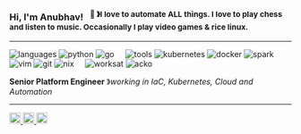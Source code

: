 ### Hi, I'm Anubhav! &nbsp;&nbsp;<sup>🚀 &#12299;I love to automate ALL things. I love to play chess and listen to music. Occasionally I play video games & rice linux. </sup>

----

![languages](https://img.shields.io/static/v1?label=&message=languages:&color=111&style=flat-square)
![python](https://img.shields.io/static/v1?logo=python&label=&message=python&color=36465D&logoColor=AAA&style=flat-square&link=)
![go](https://img.shields.io/static/v1?logo=go&label=&message=golang&color=36465D&logoColor=AAA&style=flat-square)
&nbsp;&nbsp;&nbsp;
![tools](https://img.shields.io/static/v1?label=&message=tools:&color=111&style=flat-square)
![kubernetes](https://img.shields.io/static/v1?logo=kubernetes&label=&message=kubernetes&color=36465D&logoColor=AAA&style=flat-square)
![docker](https://img.shields.io/static/v1?logo=docker&label=&message=docker&color=36465D&logoColor=AAA&style=flat-square)
![spark](https://img.shields.io/static/v1?logo=apache-spark&label=&message=spark&color=36465D&logoColor=AAA&style=flat-square)
![vim](https://img.shields.io/static/v1?logo=vim&label=&message=vim&color=36465D&logoColor=AAA&style=flat-square)
![git](https://img.shields.io/static/v1?logo=git&label=&message=git&color=36465D&logoColor=AAA&style=flat-square)
![nix](https://img.shields.io/static/v1?logo=nix&label=&message=nix&color=36465D&logoColor=AAA&style=flat-square)
&nbsp;&nbsp;&nbsp;
![worksat](https://img.shields.io/static/v1?label=&message=@:&color=111&style=flat-square)
![acko](https://img.shields.io/static/v1?logo=acko&label=&message=acko&color=111&logoColor=FF0000&style=flat-square)

**Senior Platform Engineer** &#12299;_working in IaC, Kubernetes, Cloud and Automation_
<br/>

----

<a href="https://www.linkedin.com/in/anubhav-uniyal-a06594136/">
  <img align="centre" alt="Anubhav's LinkedIn" width="20px" src="https://cdn.simpleicons.org/linkedin/white" />
</a>
<a href="https://www.instagram.com/the_profound_idiot/">
  <img align="centre" alt="Stefanie's Instagram" width="20px" src="https://cdn.simpleicons.org/instagram/white" />
</a>
<a href="https://www.reddit.com/user/Anubhav8476/">
  <img align="centre" alt="Stefanie's LinkedIn" width="20px" src="https://cdn.simpleicons.org/reddit/white" />
</a>

